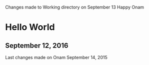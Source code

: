 Changes made to Working directory on September 13
Happy Onam
# Hello World

## September 12, 2016
Last changes made on Onam September 14, 2015

